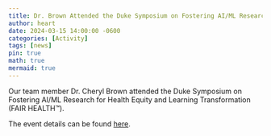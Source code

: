 ```yaml
---
title: Dr. Brown Attended the Duke Symposium on Fostering AI/ML Research for Health Equity and Learning Transformation (FAIR HEALTH™)
author: heart
date: 2024-03-15 14:00:00 -0600
categories: [Activity]
tags: [news]
pin: true
math: true
mermaid: true
---
```


Our team member Dr. Cheryl Brown attended the Duke Symposium on Fostering AI/ML Research for Health Equity and Learning Transformation (FAIR HEALTH™).

The event details can be found [here](https://aihealth.duke.edu/2024-fair-health-symposium/).